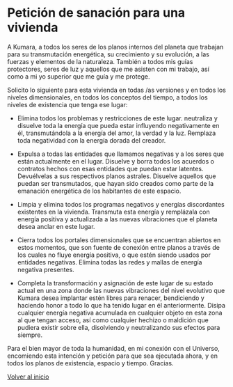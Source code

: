 # Petición de sanación para una vivienda

A Kumara, a todos los seres de los planos internos del planeta que trabajan para su transmutación energética, su crecimiento y su evolución, a las fuerzas y elementos de la naturaleza. También a todos mis guías protectores, seres de luz y aquellos que me asisten con mi trabajo, así como a mi yo superior que me guía y me protege.

Solicito lo siguiente para esta vivienda en todas /as versiones y en todos los niveles dimensionales, en todos los conceptos del tiempo, a todos los niveles de existencia que tenga ese lugar:

- Elimina todos los problemas y restricciones de este lugar. neutraliza y disuelve toda la energía que pueda estar influyendo negativamente en él, transmutándola a la energía del amor, la verdad y la luz. Remplaza toda negatividad con la energía dorada del creador.

- Expulsa a todas las entidades que llamamos negativas y a los seres que están actualmente en el lugar. Disuelve y borra todos los acuerdos o contratos hechos con esas entidades que puedan estar latentes. Devuélvelas a sus respectivos planos astrales. Disuelve aquellos que puedan ser transmutados, que hayan sido creados como parte de la emanación energética de los habitantes de este espacio. 

- Limpia y elimina todos los programas negativos y energías discordantes existentes en la vivienda. Transmuta esta energía y remplázala con energía positiva y actualizada a las nuevas vibraciones que el planeta desea anclar en este lugar.

- Cierra todos los portales dimensionales que se encuentran abiertos en estos momentos, que son fuente de conexión entre planos a través de los cuales no fluye energía positiva, o que estén siendo usados por entidades negativas. Elimina todas las redes y mallas de energía negativa presentes.

- Completa la transformación y asignación de este lugar de su estado actual en una zona donde las nuevas vibraciones del nivel evolutivo que Kumara desea implantar estén libres para renacer, bendiciendo y haciendo honor a todo lo que ha tenido lugar en él anteriormente. Disipa cualquier energía negativa acumulada en cualquier objeto en esta zona al que tengan acceso, así como cualquier hechizo o maldición que pudiera existir sobre ella, disolviendo y neutralizando sus efectos para siempre.

Para el bien mayor de toda la humanidad, en mi conexión con el Universo, encomiendo esta intención y petición para que sea ejecutada ahora, y en todos los planos de existencia, espacio y tiempo. Gracias.

[Volver al inicio](../index.md)
